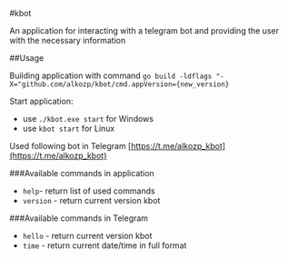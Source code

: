 #kbot

An application for interacting with a telegram bot and providing the user with the necessary information

##Usage

Building application with command
`go build -ldflags "-X="github.com/alkozp/kbot/cmd.appVersion={new_version}`

Start application:
* use `./kbot.exe start` for Windows  
* use `kbot start` for Linux

Used following bot in Telegram [https://t.me/alkozp_kbot](https://t.me/alkozp_kbot)

###Available commands in application
* `help`- return list of used commands
* `version` - return current version kbot


###Available commands in Telegram
* `hello` - return current version kbot
* `time` - return current date/time in full format

